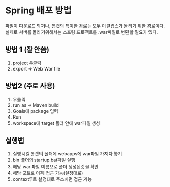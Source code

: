 # Spring 배포 방법

파일이 다운로드 되거나, 톰캣의 특이한 경로는 모두 이클립스가 돌리기 위한 경로이다.  
실제로 서버를 돌리기위해서는 스프링 프로젝트를 .war파일로 변환할 필요가 있다.

## 방법 1 (잘 안씀)

1. project 우클릭
2. export => Web War file

## 방법2 (주로 사용)

1. 우클릭
2. run as => Maven build
3. Goals에 package 입력
4. Run
5. workspace에 target 폴더 안에 war파일 생성

## 실행법

1. 실행시킬 톰캣의 폴더에 webapps에 war파일 가져다 놓기
2. bin 폴더의 startup.bat파일 실행
3. 해당 war 파일 이름으로 폴더 생성된것을 확인
4. 해당 포트로 이제 접근 가능(설정대로)
5. context루트 설정대로 주소치면 접근 가능
